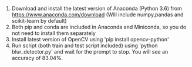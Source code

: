 1. Download and install the latest version of Anaconda (Python 3.6) from https://www.anaconda.com/download (Will include numpy,pandas and scikit-learn by default)
2. Both pip and conda are included in Anaconda and Miniconda, so you do not need to install them separately
3. Install latest version of OpenCV using 'pip install opencv-python'
4. Run script (both train and test script included) using 'python blur_detector.py' and wait for the prompt to stop. You will see an accuracy of 83.04%.
